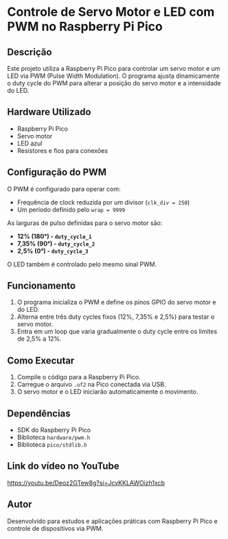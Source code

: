 # Controle de Servo Motor e LED com PWM no Raspberry Pi Pico

## Descrição
Este projeto utiliza a Raspberry Pi Pico para controlar um servo motor e um LED via PWM (Pulse Width Modulation). O programa ajusta dinamicamente o duty cycle do PWM para alterar a posição do servo motor e a intensidade do LED.

## Hardware Utilizado
- Raspberry Pi Pico
- Servo motor
- LED azul
- Resistores e fios para conexões

## Configuração do PWM
O PWM é configurado para operar com:
- Frequência de clock reduzida por um divisor (`clk_div = 250`)
- Um período definido pelo `wrap = 9999`

As larguras de pulso definidas para o servo motor são:
- **12% (180°) - `duty_cycle_1`**
- **7,35% (90°) - `duty_cycle_2`**
- **2,5% (0°) - `duty_cycle_3`**

O LED também é controlado pelo mesmo sinal PWM.

## Funcionamento
1. O programa inicializa o PWM e define os pinos GPIO do servo motor e do LED.
2. Alterna entre três duty cycles fixos (12%, 7,35% e 2,5%) para testar o servo motor.
3. Entra em um loop que varia gradualmente o duty cycle entre os limites de 2,5% a 12%.

## Como Executar
1. Compile o código para a Raspberry Pi Pico.
2. Carregue o arquivo `.uf2` na Pico conectada via USB.
3. O servo motor e o LED iniciarão automaticamente o movimento.

## Dependências
- SDK do Raspberry Pi Pico
- Biblioteca `hardware/pwm.h`
- Biblioteca `pico/stdlib.h`

## Link do vídeo no YouTube
https://youtu.be/Deoz2GTew8g?si=JcvKKLAWOizh1xcb

## Autor
Desenvolvido para estudos e aplicações práticas com Raspberry Pi Pico e controle de dispositivos via PWM.

